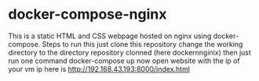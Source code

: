 # docker-compose-nginx
This is a static HTML and CSS webpage hosted on nginx using docker-compose.
Steps to run this
just clone this repository
change the working directory to the directory repository clonned (here dockernnginix)
then just run one command
docker-compose up
now open website with the ip of your vm
ip here is http://192.168.43.193:8000/index.html
